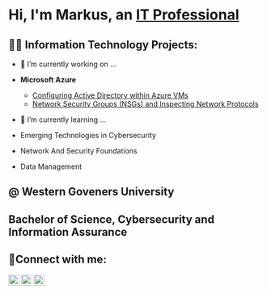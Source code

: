 <h1>Hi, I'm Markus, an <a href="https://www.linkedin.com/in/markus-carter-952b07b4">IT Professional</a></h1>

<h2>👨‍💻 Information Technology Projects:</h2>

- 🔭 I’m currently working on ...
  
- <b>Microsoft Azure</b>
  - [Configuring Active Directory within Azure VMs](https://github.com/Markuscarter/Configure-azure-directory-/tree/main)
  - [Network Security Groups (NSGs) and Inspecting Network Protocols](https://github.com/)

- 🌱 I’m currently learning ...
- Emerging Technologies in Cybersecurity 
- Network And Security Foundations 
- Data Management 
 
<h2>@ Western Goveners University<h2>

Bachelor of Science, 
Cybersecurity and Information Assurance

<h2>🤳Connect with me:</h2>

[<img align="left" alt="Josh | Twitter" width="22px" src="https://cdn.jsdelivr.net/npm/simple-icons@v3/icons/twitter.svg" />][twitter]
[<img align="left" alt="Josh | LinkedIn" width="22px" src="https://cdn.jsdelivr.net/npm/simple-icons@v3/icons/linkedin.svg" />][linkedin]
[<img align="left" alt="Josh | Instagram" width="22px" src="https://cdn.jsdelivr.net/npm/simple-icons@v3/icons/instagram.svg" />][instagram]

[twitter]: https://twitter.com/
[instagram]: https://www.instagram.com/
[linkedin]: https://www.linkedin.com/in/markus-carter-952b07b4/
<!--
**Markuscarter/Markuscarter** is a ✨ _special_ ✨ repository because its `README.md` (this file) appears on your GitHub profile.

Here are some ideas to get you started:

- 🔭 I’m currently working on ...
- 🌱 I’m currently learning ...
- 👯 I’m looking to collaborate on ...
- 🤔 I’m looking for help with ...
- 💬 Ask me about ...
- 📫 How to reach me: ...
- 😄 Pronouns: ...
- ⚡ Fun fact: ...
-->
